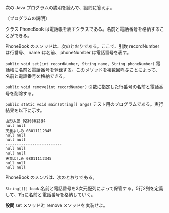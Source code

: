 次の Java プログラムの説明を読んで、設問に答えよ。

〔プログラムの説明〕

クラス PhoneBook は電話帳を表すクラスである。名前と電話番号を格納することができる。

PhoneBook のメソッドは、次のとおりである。ここで、引数 recordNumber は行番号、 name は名前、 phoneNumber は電話番号を表す。

`public void set(int recordNumber, String name, String phoneNumber)`
電話帳に名前と電話番号を登録する。このメソッドを複数回呼ぶことによって、 名前と電話番号を格納できる。

`public void remove(int recordNumber)`
引数に指定した行番号の名前と電話番号を削除する。

`public static void main(String[] args)`
テスト用のプログラムである。実行結果を以下に示す。

```
山形太郎 0236661234
null null
天童よしみ 08011112345
null null
null null
-------------------------
null null
null null
天童よしみ 08011112345
null null
null null
```

PhoneBook のメンバは、次のとおりである。

`String[][] book`
名前と電話番号を2次元配列によって保管する。5行2列を定義して、1行に名前と電話番号を格納していく。

**設問** set メソッドと remove メソッドを実装せよ。



